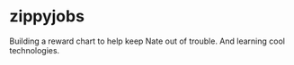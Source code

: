 zippyjobs
=========
Building a reward chart to help keep Nate out of trouble. And learning cool technologies.
